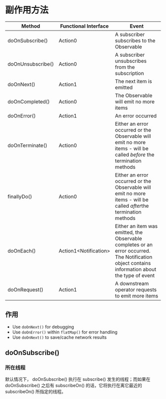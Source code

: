 # 副作用方法

| Method            | Functional Interface     | Event                                                        |
| ----------------- | ------------------------ | ------------------------------------------------------------ |
| doOnSubscribe()   | Action0                  | A subscriber subscribes to the Observable                    |
| doOnUnsubscribe() | Action0                  | A subscriber unsubscribes from the subscription              |
| doOnNext()        | Action1<T>               | The next item is emitted                                     |
| doOnCompleted()   | Action0                  | The Observable will emit no more items                       |
| doOnError()       | Action1<T>               | An error occurred                                            |
| doOnTerminate()   | Action0                  | Either an error occurred or the Observable will emit no more items - will be called *before* the termination methods |
| finallyDo()       | Action0                  | Either an error occurred or the Observable will emit no more items - will be called *after*the termination methods |
| doOnEach()        | Action1<Notification<T>> | Either an item was emitted, the Observable completes or an error occurred. The Notification object contains information about the type of event |
| doOnRequest()     | Action1<Long>            | A downstream operator requests to emit more items            |



## 作用

- Use `doOnNext()` for debugging
- Use `doOnError()` within `flatMap()` for error handling
- Use `doOnNext()` to save/cache network results



## doOnSubscribe()

### 所在线程

默认情况下， doOnSubscribe() 执行在 subscribe() 发生的线程；而如果在 doOnSubscribe() 之后有 subscribeOn() 的话，它将执行在离它最近的 subscribeOn() 所指定的线程。

